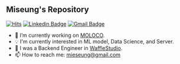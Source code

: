 ## Miseung's Repository

[![Hits](https://hits.seeyoufarm.com/api/count/incr/badge.svg?url=https%3A%2F%2Fgithub.com%2Fmieseung%2Fhit-counter&count_bg=%2387ACE5&title_bg=%23555555&icon=&icon_color=%23E7E7E7&title=hits&edge_flat=false)](https://hits.seeyoufarm.com)
[![Linkedin Badge](https://img.shields.io/badge/-LinkedIn-blue?style=flat-square&logo=Linkedin&logoColor=white&link=https://www.linkedin.com/in/miseung-kim-459556200/)](https://www.linkedin.com/in/miseung-kim-459556200)
[![Gmail Badge](https://img.shields.io/badge/Gmail-d14836?style=flat-square&logo=Gmail&logoColor=white&link=mailto:mieseung@gmail.com)](mailto:mieseung@gmail.com)


- 🔭 I’m currently working on [MOLOCO](https://www.moloco.com/).
- 💡 I'm currently interested in ML model, Data Science, and Server.
- 🧇 I was a Backend Engineer in [WaffleStudio](https://github.com/wafflestudio).
- 📫 How to reach me: mieseung@gmail.com
